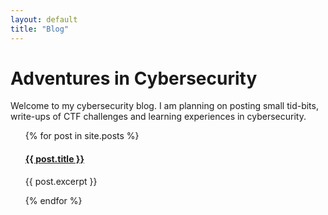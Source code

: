 ```yaml
---
layout: default
title: "Blog"
---
```


# Adventures in Cybersecurity

Welcome to my cybersecurity blog. I am planning on posting small tid-bits, write-ups of CTF challenges and learning experiences in cybersecurity.

<ul>
  {% for post in site.posts %}
    <h4><a href="{{ post.url | relative_url }}">{{ post.title }}</a></h4>
    <p>{{ post.excerpt }}</p>
  {% endfor %}
</ul>

